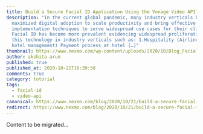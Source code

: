 ```yaml
---
title: Build a Secure Facial ID Application Using the Vonage Video API
description: "In the current global pandemic, many industry verticals have
  maximized digital adoption to scale productivity and bring effective
  implementation techniques to serve widespread use cases for their client base.
  Facial ID has become more prevalent evidencing widespread proliferation of
  this technology in industry verticals such as: 1.Hospitality (Airlines and
  hotel management) Payment process at hotel […]"
thumbnail: https://www.nexmo.com/wp-content/uploads/2020/10/Blog_Facial-ID-Application_1200x600-1.png
author: akshita-arun
published: true
published_at: 2020-10-21T16:39:50
comments: true
category: tutorial
tags:
  - facial-id
  - video-api
canonical: https://www.nexmo.com/blog/2020/10/21/build-a-secure-facial-id-application-using-the-vonage-video-api
redirect: https://www.nexmo.com/blog/2020/10/21/build-a-secure-facial-id-application-using-the-vonage-video-api
---
```

Content to be migrated...